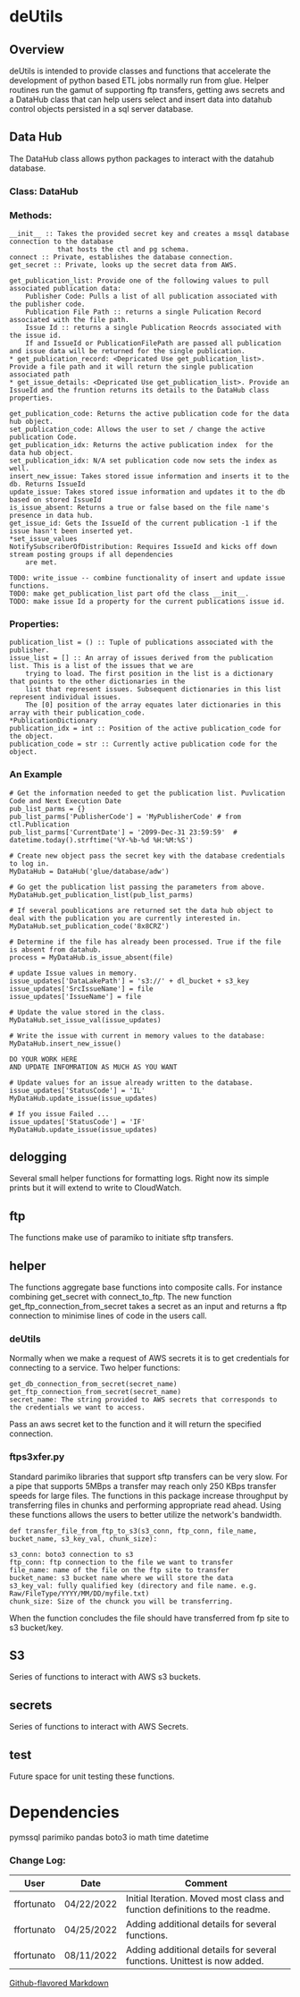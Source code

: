 # deUtils
## Overview
deUtils is intended to provide classes and functions that accelerate the development of python based ETL jobs normally
run from glue. Helper routines run the gamut of supporting ftp transfers, getting aws secrets and a DataHub class that
can help users select and insert data into datahub control objects persisted in a sql server database.

## Data Hub
The DataHub class allows python packages to interact with the datahub database.
### Class: DataHub

### Methods:
    __init__ :: Takes the provided secret key and creates a mssql database connection to the database
                that hosts the ctl and pg schema.
    connect :: Private, establishes the database connection.
    get_secret :: Private, looks up the secret data from AWS.
    
    get_publication_list: Provide one of the following values to pull associated publication data:
        Publisher Code: Pulls a list of all publication associated with the publisher code.
        Publication File Path :: returns a single Pulication Record associated with the file path.
        Issue Id :: returns a single Publication Reocrds associated with the issue id.
        If and IssueId or PublicationFilePath are passed all publication and issue data will be returned for the single publication.
    * get_publication_record: <Depricated Use get_publication_list>. Provide a file path and it will return the single publication associated path
    * get_issue_details: <Depricated Use get_publication_list>. Provide an IssueId and the fruntion returns its details to the DataHub class properties.    
    
    get_publication_code: Returns the active publication code for the data hub object.
    set_publication_code: Allows the user to set / change the active publication Code.
    get_publication_idx: Returns the active publication index  for the data hub object.
    set_publication_idx: N/A set publication code now sets the index as well.
    insert_new_issue: Takes stored issue information and inserts it to the db. Returns IssueId
    update_issue: Takes stored issue information and updates it to the db based on stored IssueId
    is_issue_absent: Returns a true or false based on the file name's presence in data hub.
    get_issue_id: Gets the IssueId of the current publication -1 if the issue hasn't been inserted yet.
    *set_issue_values
    NotifySubscriberOfDistribution: Requires IssueId and kicks off down stream posting groups if all dependencies
        are met.

    T0D0: write_issue -- combine functionality of insert and update issue functions.
    T0D0: make get_publication_list part ofd the class __init__.
    TODO: make issue Id a property for the current publications issue id.

### Properties:

    publication_list = () :: Tuple of publications associated with the publisher.
    issue_list = [] :: An array of issues derived from the publication list. This is a list of the issues that we are
        trying to load. The first position in the list is a dictionary that points to the other dictionaries in the
        list that represent issues. Subsequent dictionaries in this list represent individual issues.
        The [0] position of the array equates later dictionaries in this array with their publication_code.
    *PublicationDictionary
    publication_idx = int :: Position of the active publication_code for the object.
    publication_code = str :: Currently active publication code for the object.

### An Example

    # Get the information needed to get the publication list. Puvlication Code and Next Execution Date
    pub_list_parms = {}
    pub_list_parms['PublisherCode'] = 'MyPublisherCode' # from ctl.Publication
    pub_list_parms['CurrentDate'] = '2099-Dec-31 23:59:59'  # datetime.today().strftime('%Y-%b-%d %H:%M:%S')
    
    # Create new object pass the secret key with the database credentials to log in.
    MyDataHub = DataHub('glue/database/adw')
    
    # Go get the publication list passing the parameters from above.
    MyDataHub.get_publication_list(pub_list_parms)
    
    # If several poublications are returned set the data hub object to deal with the publication you are currently interested in.
    MyDataHub.set_publication_code('8x8CRZ')
    
    # Determine if the file has already been processed. True if the file is absent from datahub.
    process = MyDataHub.is_issue_absent(file)
    
    # update Issue values in memory.
    issue_updates['DataLakePath'] = 's3://' + dl_bucket + s3_key
    issue_updates['SrcIssueName'] = file
    issue_updates['IssueName'] = file
    
    # Update the value stored in the class.
    MyDataHub.set_issue_val(issue_updates)
    
    # Write the issue with current in memory values to the database:
    MyDataHub.insert_new_issue()
    
    DO YOUR WORK HERE
    AND UPDATE INFOMRATION AS MUCH AS YOU WANT
    
    # Update values for an issue already written to the database.
    issue_updates['StatusCode'] = 'IL'
    MyDataHub.update_issue(issue_updates)

    # If you issue Failed ...
    issue_updates['StatusCode'] = 'IF'
    MyDataHub.update_issue(issue_updates)

## delogging
Several small helper functions for formatting logs. Right now its simple prints but it will extend to write to 
CloudWatch.
## ftp
The functions make use of paramiko to initiate sftp transfers.
## helper
The functions aggregate base functions into composite calls. For instance combining get_secret with connect_to_ftp. 
The new function get_ftp_connection_from_secret takes a secret as an input and returns a ftp connection to minimise
lines of code in the users call.
### deUtils
Normally when we make a request of AWS secrets it is to get credentials for connecting to a service. 
Two helper functions:

    get_db_connection_from_secret(secret_name)
    get_ftp_connection_from_secret(secret_name)
    secret_name: The string provided to AWS secrets that corresponds to the credentials we want to access.

Pass an aws secret ket to the function and it will return the specified connection.
### ftps3xfer.py
Standard parimiko libraries that support sftp transfers can be very slow. For a pipe that supports 5MBps
a transfer may reach only 250 KBps transfer speeds for large files. The functions in this package increase
throughput by transferring files in chunks and performing appropriate read ahead. Using these functions
allows the users to better utilize the network's bandwidth.

`def transfer_file_from_ftp_to_s3(s3_conn, ftp_conn, file_name, bucket_name, s3_key_val, chunk_size):`

    s3_conn: boto3 connection to s3
    ftp_conn: ftp connection to the file we want to transfer
    file_name: name of the file on the ftp site to transfer
    bucket_name: s3 bucket name where we will store the data
    s3_key_val: fully qualified key (directory and file name. e.g. Raw/FileType/YYYY/MM/DD/myfile.txt) 
    chunk_size: Size of the chunck you will be transferring.

When the function concludes the file should have transferred from fp site to s3 bucket/key.

## S3
Series of functions to interact with AWS s3 buckets.
## secrets
Series of functions to interact with AWS Secrets.
## test
Future space for unit testing these functions.

# Dependencies
pymssql
parimiko
pandas
boto3
io
math
time
datetime

### Change Log:
| User       | Date       | Comment                                                                     |
|------------|------------|-----------------------------------------------------------------------------|
| ffortunato | 04/22/2022 | Initial Iteration. Moved most class and function definitions to the readme. |
| ffortunato | 04/25/2022 | Adding additional details for several functions.                            |
| ffortunato | 08/11/2022 | Adding additional details for several functions. Unittest is now added.     |

[Github-flavored Markdown](https://guides.github.com/features/mastering-markdown/)
